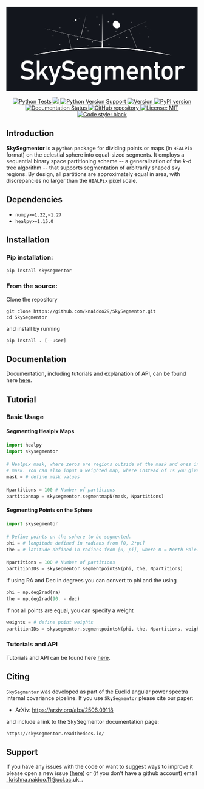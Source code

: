 ![biglogo](docs/source/_static/SkySegmentor_logo_large_github.jpg)

<p align="center">
    <a href="https://github.com/knaidoo29/SkySegmentor/actions/workflows/python-tests.yml">
    <img src="https://github.com/knaidoo29/SkySegmentor/actions/workflows/python-tests.yml/badge.svg" alt="Python Tests">
    </a>
    <a href="https://codecov.io/github/knaidoo29/SkySegmentor" > 
    <img src="https://codecov.io/github/knaidoo29/SkySegmentor/graph/badge.svg?token=C9MXIA22X2"/> 
    </a>
    <a href="https://img.shields.io/badge/Python-3.9%20|%203.10%20|%203.11%20|%203.12-blue">
    <img src="https://img.shields.io/badge/Python-3.9%20|%203.10%20|%203.11%20|%203.12-blue" alt="Python Version Support">
    </a>
    <a href="https://img.shields.io/github/v/release/knaidoo29/skysegmentor">
    <img src="https://img.shields.io/github/v/release/knaidoo29/skysegmentor" alt="Version">
    </a>
    <a href="https://pypi.org/project/skysegmentor/">
    <img src="https://img.shields.io/pypi/v/skysegmentor.svg" alt="PyPI version">
    </a>
    <a href="https://skysegmentor.readthedocs.io/en/latest/">
    <img src="https://readthedocs.org/projects/skysegmentor/badge/?version=latest" alt="Documentation Status">
    </a>
    <a href="https://github.com/knaidoo29/SkySegmentor">
    <img src="https://img.shields.io/badge/GitHub-repo-blue?logo=github" alt="GitHub repository">
    </a>
    <a href="https://opensource.org/licenses/MIT">
    <img src="https://img.shields.io/badge/License-MIT-yellow.svg" alt="License: MIT">
    </a>
    <a href="https://github.com/psf/black">
    <img src="https://img.shields.io/badge/code%20style-black-000000.svg" alt="Code style: black">
    </a>
</p>

<!-- <a href="https://img.shields.io/github/stars/knaidoo29/skysegmentor">
<img src="https://img.shields.io/github/stars/knaidoo29/skysegmentor" alt="github: stars">
</a>
<a href="https://img.shields.io/github/stars/knaidoo29/skysegmentor">
<img src="https://img.shields.io/github/forks/knaidoo29/skysegmentor" alt="github: forks">
</a> -->

## Introduction

**SkySegmentor** is a ``python`` package for dividing points or maps (in ``HEALPix``
format) on the celestial sphere into equal-sized segments. It employs a sequential 
binary space partitioning scheme -- a generalization of the *k*-d tree algorithm -- 
that supports segmentation of arbitrarily shaped sky regions. By design, all 
partitions are approximately equal in area, with discrepancies no larger than the 
``HEALPix`` pixel scale.

## Dependencies

* `numpy>=1.22,<1.27`
* `healpy>=1.15.0`

## Installation

### Pip installation:

```
pip install skysegmentor
```

### From the source:

Clone the repository

```
git clone https://github.com/knaidoo29/SkySegmentor.git
cd SkySegmentor
```

and install by running

```
pip install . [--user]
```

## Documentation

Documentation, including tutorials and explanation of API, can be found here [here](https://skysegmentor.readthedocs.io/).

## Tutorial

### Basic Usage

#### Segmenting Healpix Maps

```python
import healpy
import skysegmentor

# Healpix mask, where zeros are regions outside of the mask and ones inside the
# mask. You can also input a weighted map, where instead of 1s you give weights.
mask = # define mask values

Npartitions = 100 # Number of partitions
partitionmap = skysegmentor.segmentmapN(mask, Npartitions)
```

#### Segmenting Points on the Sphere

```python
import skysegmentor

# Define points on the sphere to be segmented.
phi = # longitude defined in radians from [0, 2*pi]
the = # latitude defined in radians from [0, pi], where 0 = North Pole.

Npartitions = 100 # Number of partitions
partitionIDs = skysegmentor.segmentpointsN(phi, the, Npartitions)
```

if using RA and Dec in degrees you can convert to phi and the using

```python
phi = np.deg2rad(ra)
the = np.deg2rad(90. - dec)
```

if not all points are equal, you can specify a weight

```python
weights = # define point weights
partitionIDs = skysegmentor.segmentpointsN(phi, the, Npartitions, weights=weights)
```

### Tutorials and API

Tutorials and API can be found here [here](https://skysegmentor.readthedocs.io/).

## Citing

``SkySegmentor`` was developed as part of the Euclid angular power spectra internal covariance pipeline. If you use ``SkySegmentor`` please cite our paper:

* ArXiv: https://arxiv.org/abs/2506.09118

and include a link to the SkySegmentor documentation page:

    https://skysegmentor.readthedocs.io/

## Support

If you have any issues with the code or want to suggest ways to improve it please open a new issue ([here](https://github.com/knaidoo29/SkySegmentor/issues))
or (if you don't have a github account) email _krishna.naidoo.11@ucl.ac.uk_.
